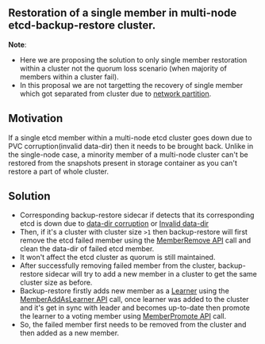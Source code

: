 ## Restoration of a single member in multi-node etcd-backup-restore cluster.

**Note**:
- Here we are proposing the solution to only single member restoration within a cluster not the quorum loss scenario (when majority of members within a cluster fail).
- In this proposal we are not targetting the recovery of single member which got separated from cluster due to [network partition](https://etcd.io/docs/v3.3/op-guide/failures/#network-partition).

## Motivation
If a single etcd member within a multi-node etcd cluster goes down due to PVC corruption(invalid data-dir) then it needs to be brought back. Unlike in the single-node case, a minority member of a multi-node cluster can't be restored from the snapshots present in storage container as you can't restore a part of whole cluster.

## Solution
- Corresponding backup-restore sidecar if detects that its corresponding etcd is down due to [data-dir corruption](https://github.com/gardener/etcd-backup-restore/blob/7d27a47f5793b0949492d225ada5fd8344b6b6a2/pkg/initializer/validator/datavalidator.go#L177) or [Invalid data-dir](https://github.com/gardener/etcd-backup-restore/blob/7d27a47f5793b0949492d225ada5fd8344b6b6a2/pkg/initializer/validator/datavalidator.go#L204)
- Then, if it's a cluster with cluster size `>1` then backup-restore will first remove the etcd failed member using the [MemberRemove API](https://github.com/etcd-io/etcd/blob/ae9734ed278b7a1a7dfc82e800471ebbf9fce56f/clientv3/cluster.go#L45-L46) call and clean the data-dir of failed etcd member.
- It won't affect the etcd cluster as quorum is still maintained.
- After successfully removing failed member from the cluster, backup-restore sidecar will try to add a new member in a cluster to get the same cluster size as before.
- Backup-restore firstly adds new member as a [Learner](https://etcd.io/docs/v3.3/learning/learner/) using the [MemberAddAsLearner API](https://github.com/etcd-io/etcd/blob/ae9734ed278b7a1a7dfc82e800471ebbf9fce56f/clientv3/cluster.go#L42-L43) call, once learner was added to the cluster and it's get in sync with leader and becomes up-to-date then promote the learner to a voting member using [MemberPromote API](https://github.com/etcd-io/etcd/blob/ae9734ed278b7a1a7dfc82e800471ebbf9fce56f/clientv3/cluster.go#L51-L52) call.
- So, the failed member first needs to be removed from the cluster and then added as a new member.
